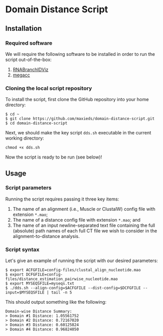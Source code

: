 # Domain Distance Script 

## Installation

### Required software

We will require the following software to be installed in order to run the script out-of-the-box:
1. [RNABranchIDViz](https://github.com/maxieds/RNABranchIDViz)
2. [megacc](https://www.megasoftware.net/) 

### Cloning the local script repository

To install the script, first clone the GitHub repository into your home directory:
```
$ cd ~
$ git clone https://github.com/maxieds/domain-distance-script.git
$ cd domain-distance-script
```
Next, we should make the key script ``dds.sh`` executable in the current working directory:
```
chmod +x dds.sh
```
Now the script is ready to be run (see below)!

## Usage 

### Script parameters

Running the script requires passing it three key items:
1. The name of an alignment (i.e., Muscle or ClustalW) config file with extension ``*.mao``; 
2. The name of a distance config file with extension ``*.mao``; and 
3. The name of an input newline-separated text file containing the full (absolute) path names of 
   each full CT file we wish to consider in the alignment-to-distance analysis.

### Script syntax
Let's give an example of running the script with our desired parameters:
```
$ export ACFGFILE=config-files/clustal_align_nucleotide.mao
$ export DCFGFILE=config-files/distance_estimation_pairwise_nucleotide.mao
$ export MYSEQSFILE=myseqs.txt
$ ./dds.sh --align-config=$ACFGFILE --dist-config=$DCFGFILE --input=$MYSEQSFILE | tail -n 5
```
This should output something like the following:
```
Domain-wise Distance Summary:
> Domain #1 Distance: 1.05561752
> Domain #2 Distance: 0.72167020
> Domain #3 Distance: 0.60125824
> Domain #4 Distance: 0.96824050
````

